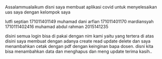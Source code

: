 
Assalammualaikum disni saya membuat aplikasi covid untuk menyelesaikan uas saya dengan kelompok saya 

lutfi septian 171011401149
muhamad dani arfian 171011401170
mardiansyah 1710111402416
muhamad abdul rahman 2015141235

disini semua login bisa di pakai dengan nim kami yaitu yang tertera di atas 
disini saya membuat dengan adanya create read update delete dan saya menambahkan cetak dengan pdf dengan keinginan bapa dosen. disni kita bisa menambahkan data dan menghapus dan meng update terima kasih..